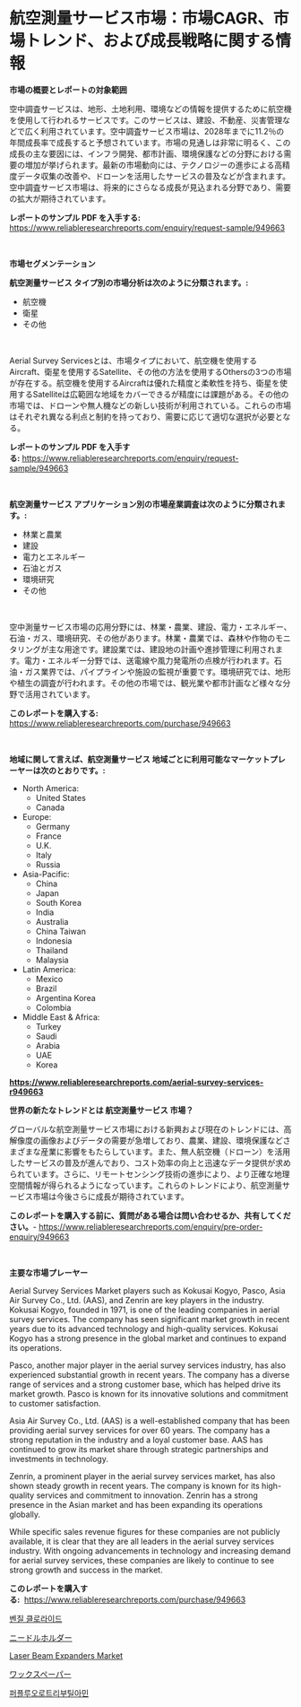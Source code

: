 <p><h1>航空測量サービス市場：市場CAGR、市場トレンド、および成長戦略に関する情報</h1></p><p><strong>市場の概要とレポートの対象範囲</strong></p>
<p><p>空中調査サービスは、地形、土地利用、環境などの情報を提供するために航空機を使用して行われるサービスです。このサービスは、建設、不動産、災害管理などで広く利用されています。空中調査サービス市場は、2028年までに11.2％の年間成長率で成長すると予想されています。市場の見通しは非常に明るく、この成長の主な要因には、インフラ開発、都市計画、環境保護などの分野における需要の増加が挙げられます。最新の市場動向には、テクノロジーの進歩による高精度データ収集の改善や、ドローンを活用したサービスの普及などが含まれます。空中調査サービス市場は、将来的にさらなる成長が見込まれる分野であり、需要の拡大が期待されています。</p></p>
<p><strong>レポートのサンプル PDF を入手する:</strong> <a href="https://www.reliableresearchreports.com/enquiry/request-sample/949663">https://www.reliableresearchreports.com/enquiry/request-sample/949663</a></p>
<p>&nbsp;</p>
<p><strong>市場セグメンテーション</strong></p>
<p><strong>航空測量サービス タイプ別の市場分析は次のように分類されます。:</strong></p>
<p><ul><li>航空機</li><li>衛星</li><li>その他</li></ul></p>
<p>&nbsp;</p>
<p><p>Aerial Survey Servicesとは、市場タイプにおいて、航空機を使用するAircraft、衛星を使用するSatellite、その他の方法を使用するOthersの3つの市場が存在する。航空機を使用するAircraftは優れた精度と柔軟性を持ち、衛星を使用するSatelliteは広範囲な地域をカバーできるが精度には課題がある。その他の市場では、ドローンや無人機などの新しい技術が利用されている。これらの市場はそれぞれ異なる利点と制約を持っており、需要に応じて適切な選択が必要となる。</p></p>
<p><strong>レポートのサンプル PDF を入手する:</strong>&nbsp;<a href="https://www.reliableresearchreports.com/enquiry/request-sample/949663">https://www.reliableresearchreports.com/enquiry/request-sample/949663</a></p>
<p>&nbsp;</p>
<p><strong> 航空測量サービス アプリケーション別の市場産業調査は次のように分類されます。:</strong></p>
<p><ul><li>林業と農業</li><li>建設</li><li>電力とエネルギー</li><li>石油とガス</li><li>環境研究</li><li>その他</li></ul></p>
<p>&nbsp;</p>
<p><p>空中測量サービス市場の応用分野には、林業・農業、建設、電力・エネルギー、石油・ガス、環境研究、その他があります。林業・農業では、森林や作物のモニタリングが主な用途です。建設業では、建設地の計画や進捗管理に利用されます。電力・エネルギー分野では、送電線や風力発電所の点検が行われます。石油・ガス業界では、パイプラインや施設の監視が重要です。環境研究では、地形や植生の調査が行われます。その他の市場では、観光業や都市計画など様々な分野で活用されています。</p></p>
<p><strong>このレポートを購入する:</strong>&nbsp; <a href="https://www.reliableresearchreports.com/purchase/949663">https://www.reliableresearchreports.com/purchase/949663</a></p>
<p>&nbsp;</p>
<p><strong>地域に関して言えば、航空測量サービス 地域ごとに利用可能なマーケットプレーヤーは次のとおりです。:</strong></p>
<p><ul>
    <li>
        North America:
        <ul>
            <li>United States</li>
            <li>Canada</li>
        </ul>
    </li>
    <li>
        Europe:
        <ul>
            <li>Germany</li>
            <li>France</li>
            <li>U.K.</li>
            <li>Italy</li>
            <li>Russia</li>
        </ul>
    </li>
    <li>
        Asia-Pacific:
        <ul>
            <li>China</li>
            <li>Japan</li>
            <li>South Korea</li>
            <li>India</li>
            <li>Australia</li>
            <li>China Taiwan</li>
            <li>Indonesia</li>
            <li>Thailand</li>
            <li>Malaysia</li>
        </ul>
    </li>
    <li>
        Latin America:
        <ul>
            <li>Mexico</li>
            <li>Brazil</li>
            <li>Argentina Korea</li>
            <li>Colombia</li>
        </ul>
    </li>
    <li>
        Middle East & Africa:
        <ul>
            <li>Turkey</li>
            <li>Saudi</li>
            <li>Arabia</li>
            <li>UAE</li>
            <li>Korea</li>
        </ul>
    </li>
    </ul></p>
<p><strong><a href="https://www.reliableresearchreports.com/aerial-survey-services-r949663">https://www.reliableresearchreports.com/aerial-survey-services-r949663</a></strong>&nbsp;</p>
<p><strong>世界の新たなトレンドとは 航空測量サービス 市場？</strong></p>
<p><p>グローバルな航空測量サービス市場における新興および現在のトレンドには、高解像度の画像およびデータの需要が急増しており、農業、建設、環境保護などさまざまな産業に影響をもたらしています。また、無人航空機（ドローン）を活用したサービスの普及が進んでおり、コスト効率の向上と迅速なデータ提供が求められています。さらに、リモートセンシング技術の進歩により、より正確な地理空間情報が得られるようになっています。これらのトレンドにより、航空測量サービス市場は今後さらに成長が期待されています。</p></p>
<p><strong>このレポートを購入する前に、質問がある場合は問い合わせるか、共有してください。</strong>- <a href="https://www.reliableresearchreports.com/enquiry/pre-order-enquiry/949663">https://www.reliableresearchreports.com/enquiry/pre-order-enquiry/949663</a></p>
<p>&nbsp;</p>
<p><strong>主要な市場プレーヤー</strong></p>
<p><p>Aerial Survey Services Market players such as Kokusai Kogyo, Pasco, Asia Air Survey Co., Ltd. (AAS), and Zenrin are key players in the industry. Kokusai Kogyo, founded in 1971, is one of the leading companies in aerial survey services. The company has seen significant market growth in recent years due to its advanced technology and high-quality services. Kokusai Kogyo has a strong presence in the global market and continues to expand its operations.</p><p>Pasco, another major player in the aerial survey services industry, has also experienced substantial growth in recent years. The company has a diverse range of services and a strong customer base, which has helped drive its market growth. Pasco is known for its innovative solutions and commitment to customer satisfaction.</p><p>Asia Air Survey Co., Ltd. (AAS) is a well-established company that has been providing aerial survey services for over 60 years. The company has a strong reputation in the industry and a loyal customer base. AAS has continued to grow its market share through strategic partnerships and investments in technology.</p><p>Zenrin, a prominent player in the aerial survey services market, has also shown steady growth in recent years. The company is known for its high-quality services and commitment to innovation. Zenrin has a strong presence in the Asian market and has been expanding its operations globally.</p><p>While specific sales revenue figures for these companies are not publicly available, it is clear that they are all leaders in the aerial survey services industry. With ongoing advancements in technology and increasing demand for aerial survey services, these companies are likely to continue to see strong growth and success in the market.</p></p>
<p><strong>このレポートを購入する:</strong>&nbsp;&nbsp;<a href="https://www.reliableresearchreports.com/purchase/949663">https://www.reliableresearchreports.com/purchase/949663</a></p>
<p><p><a href="https://medium.com/@travisohan56562023/%EB%B2%A4%EC%A7%88-%EC%97%BC%EC%86%8C%ED%99%94%EB%AC%BC-%EC%8B%9C%EC%9E%A5-%EC%A1%B0%EC%82%AC-%EB%B3%B4%EA%B3%A0%EC%84%9C-%EA%B7%B8-%EC%97%AD%EC%82%AC-%EB%B0%8F-2024%EB%85%84%EB%B6%80%ED%84%B0-2031%EB%85%84%EA%B9%8C%EC%A7%80%EC%9D%98-%EC%98%88%EC%B8%A1-8bf78f7de3e7">벤질 클로라이드</a></p><p><a href="https://medium.com/@ashleyivingston5656/%E3%83%8B%E3%83%BC%E3%83%89%E3%83%AB%E3%83%9B%E3%83%AB%E3%83%80%E3%83%BC%E5%B8%82%E5%A0%B4%E3%81%AE%E5%88%86%E6%9E%90%E3%81%A82024%E5%B9%B4%E3%81%8B%E3%82%892031%E5%B9%B4%E3%81%BE%E3%81%A7%E3%81%AE%E4%BA%88%E6%B8%AC%E3%81%95%E3%82%8C%E3%81%9F%E5%B8%82%E5%A0%B4%E8%A6%8F%E6%A8%A1-39a402c1ce94">ニードルホルダー</a></p><p><a href="https://github.com/AKSHATREPORTPRIME/Market-Research-Report-List-4/blob/main/laser-beam-expanders-market.md">Laser Beam Expanders Market</a></p><p><a href="https://medium.com/@r.aspinall_32685/%E3%83%AF%E3%83%83%E3%82%AF%E3%82%B9%E3%83%9A%E3%83%BC%E3%83%91%E3%83%BC%E5%B8%82%E5%A0%B4%E3%81%AE%E3%82%B7%E3%82%A7%E3%82%A2%E3%81%AE%E9%80%B2%E5%8C%96%E3%81%A8%E5%B8%82%E5%A0%B4%E6%88%90%E9%95%B7%E3%83%88%E3%83%AC%E3%83%B3%E3%83%892024%E5%B9%B4%E3%81%8B%E3%82%892031%E5%B9%B4%E3%81%BE%E3%81%A7-1b0cf19e3d64">ワックスペーパー</a></p><p><a href="https://medium.com/@davionolson1/%ED%8D%BC%ED%94%8C%EB%A3%A8%EC%98%A4%EB%A1%9C%ED%8A%B8%EB%A6%AC%EB%B6%80%ED%8B%B8%EC%95%84%EB%AF%BC-%EC%8B%9C%EC%9E%A5-%EA%B7%9C%EB%AA%A8-%EC%8B%9C%EC%9E%A5-%EC%A0%84%EB%A7%9D-%EB%B0%8F-%EC%8B%9C%EC%9E%A5-%EC%98%88%EC%B8%A1-2024%EB%85%84%EB%B6%80%ED%84%B0-2031%EB%85%84-9f01801cce92">퍼플루오로트리부틸아민</a></p></p>